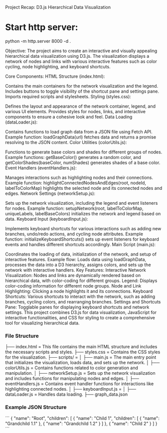 Project Recap: D3.js Hierarchical Data Visualization


# Start http server:
python -m http.server 8000 -d .


Objective:
The project aims to create an interactive and visually appealing hierarchical data visualization using D3.js. The visualization displays a network of nodes and links with various interactive features such as color cycling, node highlighting, and keyboard shortcuts.

Core Components:
HTML Structure (index.html):

Contains the main containers for the network visualization and the legend.
Includes buttons to toggle visibility of the shortcut pane and settings pane.
Imports required scripts and stylesheets.
Styling (styles.css):

Defines the layout and appearance of the network container, legend, and various UI elements.
Provides styles for nodes, links, and interactive components to ensure a cohesive look and feel.
Data Loading (dataLoader.js):

Contains functions to load graph data from a JSON file using Fetch API.
Example function: loadGraphData(url) fetches data and returns a promise resolving to the JSON content​​.
Color Utilities (colorUtils.js):

Functions to generate base colors and shades for different groups of nodes.
Example functions: getBaseColor() generates a random color, and getColorShades(baseColor, numShades) generates shades of a base color​​.
Event Handlers (eventHandlers.js):

Manages interactions such as highlighting nodes and their connections.
Example function: highlightConnectedNodesAndEdges(root, nodeId, labelToColorMap) highlights the selected node and its connected nodes and edges​​.
Network Settings (networkSetup.js):

Sets up the network visualization, including the legend and event listeners for nodes.
Example function: setupNetwork(root, labelToColorMap, uniqueLabels, labelBaseColors) initializes the network and legend based on data​​.
Keyboard Input (keyboardInput.js):

Implements keyboard shortcuts for various interactions such as adding new branches, undo/redo actions, and cycling node attributes.
Example function: initializeKeyboardShortcuts() sets up event listeners for keyboard events and handles different shortcuts accordingly​​.
Main Script (main.js):

Coordinates the loading of data, initialization of the network, and setup of interactive features.
Example flow: Loads data using loadGraphData, processes the data into a D3 hierarchy, assigns colors, and sets up the network with interactive handlers​​.
Key Features:
Interactive Network Visualization: Nodes and links are dynamically rendered based on hierarchical data, with color-coding for different groups.
Legend: Displays color-coding information for different node groups.
Node and Link Highlighting: Clicking a node highlights it and its connections.
Keyboard Shortcuts: Various shortcuts to interact with the network, such as adding branches, cycling colors, and rearranging branches.
Settings and Shortcuts Pane: Togglable panes for displaying keyboard shortcuts and network settings.
This project combines D3.js for data visualization, JavaScript for interactive functionalities, and CSS for styling to create a comprehensive tool for visualizing hierarchical data.

### File Structure
├── index.html = This file contains the main HTML structure and includes the necessary scripts and styles.
├── styles.css = Contains the CSS styles for the visualization.
├── scripts/ = 
│   ├── main.js = The main entry point that initializes the visualization, loads data, and sets up the network.
│   ├── colorUtils.js = Contains functions related to color generation and manipulation.
│   ├── networkSetup.js = Sets up the network visualization and includes functions for manipulating nodes and edges.
│   ├── eventHandlers.js = Contains event handler functions for interactions like highlighting connected nodes.
│   ├── keyboardInput.js = 
│   ├── dataLoader.js = Handles data loading.
├── graph_data.json


### Example JSON Structure
´´´
{
    "name": "Root",
    "children": [
        { 
            "name": "Child 1",
            "children": [
                { "name": "Grandchild 1.1" },
                { "name": "Grandchild 1.2" }
            ]
        },
        { "name": "Child 2" }
    ]
}
´´´